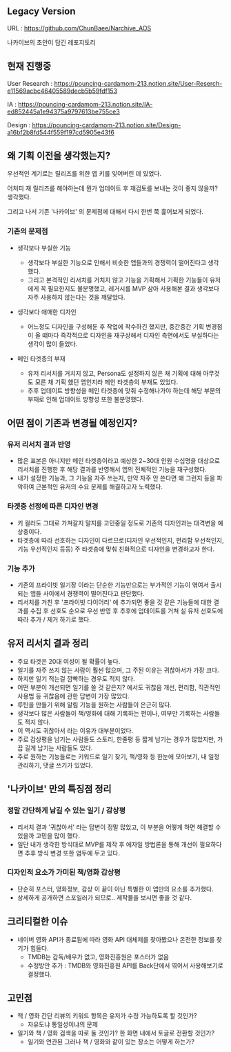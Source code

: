 ## Legacy Version
URL : https://github.com/ChunBaee/Narchive_AOS

나카이브의 초안이 담긴 레포지토리

## 현재 진행중
User Research : https://pouncing-cardamom-213.notion.site/User-Reserch-e11569acbc46405589decb5b59fdf153

IA : https://pouncing-cardamom-213.notion.site/IA-ed852445a1e94375a9797613be755ce3

Design : https://pouncing-cardamom-213.notion.site/Design-a16bf2b8fd544f559f197cd5905e43f6

## 왜 기획 이전을 생각했는지?
우선적인 계기로는 릴리즈를 위한 앱 키를 잊어버린 데 있었다.

어처피 재 릴리즈를 해야하는데 뭔가 업데이트 후 재검토를 보내는 것이 좋지 않을까? 생각했다.

그리고 나서 기존 '나카이브' 의 문제점에 대해서 다시 한번 쭉 흝어보게 되었다.

### 기존의 문제점
- 생각보다 부실한 기능
  - 생각보다 부실한 기능으로 인해서 비슷한 앱들과의 경쟁력이 떨어진다고 생각했다.
  - 그리고 본격적인 리서치를 거치지 않고 기능을 기획해서 기획한 기능들이 유저에게 꼭 필요한지도 불분명했고, 레거시를 MVP 삼아 사용해본 결과 생각보다 자주 사용하지 않는다는 것을 꺠달았다.

- 생각보다 애매한 디자인
  - 어느정도 디자인을 구성해둔 후 작업에 착수하긴 했지만, 중간중간 기획 변경점이 올 떄마다 즉각적으로 디자인을 재구상해서 디자인 측면에서도 부실하다는 생각이 많이 들었다.
 
- 메인 타겟층의 부재
  - 유저 리서치를 거치지 않고, Persona도 설정하지 않은 채 기획에 대해 아무것도 모른 채 기획 했던 앱인지라 메인 타겟층의 부재도 있었다.
  - 추후 업데이트 방향성을 메인 타겟층에 맞춰 수정해나가야 하는데 해당 부분의 부재로 인해 업데이트 방향성 또한 불분명했다.
  
## 어떤 점이 기존과 변경될 예정인지?
### 유저 리서치 결과 반영
- 많은 표본은 아니지만 메인 타겟층이라고 예상한 2~30대 인원 수십명을 대상으로 리서치를 진행한 후 해당 결과를 반영해서 앱의 전체적인 기능을 재구성했다.
- 내가 설정한 기능과, 그 기능을 자주 쓰는지, 만약 자주 안 쓴다면 왜 그런지 등을 파악하여 근본적인 유저의 수요 문제를 해결하고자 노력했다.
### 타겟층 선정에 따른 디자인 변경
- 키 컬러도 그대로 가져갈지 말지를 고민중일 정도로 기존의 디자인과는 대격변을 예상중이다.
- 타겟층에 따라 선호하는 디자인이 다르므로(디자인 우선적인지, 편리함 우선적인지, 기능 우선적인지 등등) 주 타겟층에 맞춰 친화적으로 디자인을 변경하고자 한다.
### 기능 추가
- 기존의 프라이빗 일기장 이라는 단순한 기능만으로는 부가적인 기능이 엮여서 출시되는 앱들 사이에서 경쟁력이 떨어진다고 판단했다.
- 리서치를 거친 후 '프라이빗 다이어리' 에 추가되면 좋을 것 같은 기능들에 대한 결과를 수집 후 선호도 순으로 우선 반영 후 추후에 업데이트를 거쳐 실 유저 선호도에 따라 추가 / 제거 하기로 했다.

## 유저 리서치 결과 정리
- 주요 타겟은 20대 여성이 될 확률이 높다.
- 일기를 자주 쓰지 않는 사람이 훨씬 많으며, 그 주된 이유는 귀찮아서가 가장 크다.
- 하지만 일기 적는걸 깜빡하는 경우도 적지 않다.
- 어떤 부분이 개선되면 일기를 쓸 것 같은지? 에서도 귀찮음 개선, 편리함, 직관적인 사용법 등 귀찮음에 관한 답변이 가장 많았다.
- 루틴을 만들기 위해 알림 기능을 원하는 사람들이 은근히 많다.
- 생각보다 많은 사람들이 책/영화에 대해 기록하는 편이나, 여부만 기록하는 사람들도 적지 않다.
- 이 역시도 귀찮아서 라는 이유가 대부분이었다.
- 주로 감상평을 남기는 사람들도 스토리, 한줄평 등 짧게 남기는 경우가 많았지만, 가끔 길게 남기는 사람들도 있다.
- 주로 원하는 기능들로는 키워드로 일기 찾기, 책/영화 등 한눈에 모아보기, 내 일정 관리하기, 댓글 쓰기가 있었다.

## '나카이브' 만의 특징점 정리
### 정말 간단하게 남길 수 있는 일기 / 감상평
- 리서치 결과 '귀찮아서' 라는 답변이 정말 많았고, 이 부분을 어떻게 하면 해결할 수 있을까 고민을 많이 했다.
- 일단 내가 생각한 방식대로 MVP를 제작 후 에자일 방법론을 통해 개선이 필요하다면 추후 방식 변경 또한 염두에 두고 있다.

### 디자인적 요소가 가미된 책/영화 감상평
- 단순히 포스터, 영화정보, 감상 이 끝이 아닌 특별한 이 앱만의 요소를 추가했다.
- 상세하게 공개하면 스포일러가 되므로.. 제작물을 보시면 좋을 것 같다.


## 크리티컬한 이슈
- 네이버 영화 API가 종료됨에 따라 영화 API 대체제를 찾아봤으나 온전한 정보를 찾기가 힘들다.
  - TMDB는 감독/배우가 없고, 영화진흥원은 포스터가 없음
  - 수정방안 추가 : TMDB와 영화진흥원 API를 Back단에서 엮어서 사용해보기로 결정했다.

## 고민점
- 책 / 영화 간단 리뷰의 키워드 항목은 유저가 수정 가능하도록 할 것인가?
  - 자유도냐 통일성이냐의 문제
- 일기와 책 / 영화 검색을 따로 둘 것인가? 한 화면 내에서 토글로 전환할 것인가?
  - 일기와 연관된 그러나 책 / 영화와 같이 있는 장소는 어떻게 하는가?

